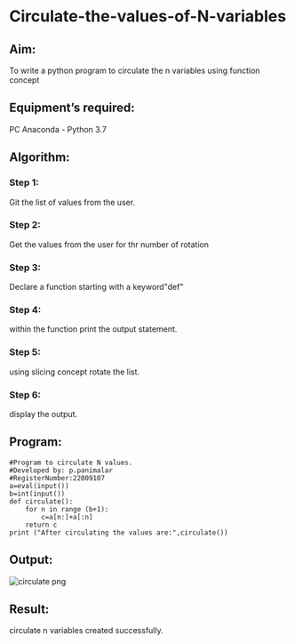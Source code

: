 # Circulate-the-values-of-N-variables
## Aim:
To write a python program to circulate the n variables using function concept
## Equipment’s required:
PC
Anaconda - Python 3.7
## Algorithm: 
### Step 1: 
Git the list of values from the user.
### Step 2:
Get the values from the user for thr number of rotation
### Step 3: 
Declare a function starting with a keyword"def"
### Step 4: 
within the function print the output statement.
### Step 5:
using slicing concept rotate the list.
### Step 6:
display the output.
## Program:
```
#Program to circulate N values.
#Developed by: p.panimalar
#RegisterNumber:22009107
a=eval(input())
b=int(input())
def circulate():
    for n in range (b+1):
        c=a[n:]+a[:n]
    return c
print ("After circulating the values are:",circulate())
```

## Output:
![circulate png](https://user-images.githubusercontent.com/121490826/211192082-962d490d-e6f1-4825-9bd8-b56af4226da7.png)



## Result:
circulate n variables created successfully.

